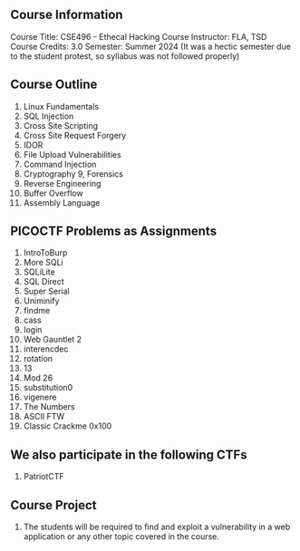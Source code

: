 ## Course Information
Course Title: CSE496 - Ethecal Hacking
Course Instructor: FLA, TSD
Course Credits: 3.0
Semester: Summer 2024 (It was a hectic semester due to the student protest, so syllabus was not followed properly)

## Course Outline
1. Linux Fundamentals
2. SQL Injection
3. Cross Site Scripting
4. Cross Site Request Forgery
5. IDOR
6. File Upload Vulnerabilities
7. Command Injection
8. Cryptography
9, Forensics
10. Reverse Engineering
12. Buffer Overflow
13. Assembly Language


## PICOCTF Problems as Assignments
1. IntroToBurp
2. More SQLi
3. SQLiLite
4. SQL Direct
5. Super Serial
6. Uniminify
7. findme
8. cass
9. login
10. Web Gauntlet 2
11. interencdec
12. rotation
13. 13
14. Mod 26
15. substitution0
16. vigenere
17. The Numbers
18. ASCII FTW
19. Classic Crackme 0x100

## We also participate in the following CTFs
1. PatriotCTF

## Course Project
1. The students will be required to find and exploit a vulnerability in a web application or any other topic covered in the course.


